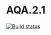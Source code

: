 # AQA.2.1
[![Build status](https://ci.appveyor.com/api/projects/status/lowx3005ujog2vyu?svg=true)](https://ci.appveyor.com/project/Alexabelyatskaya/aqa-2-1-j5fqu)
